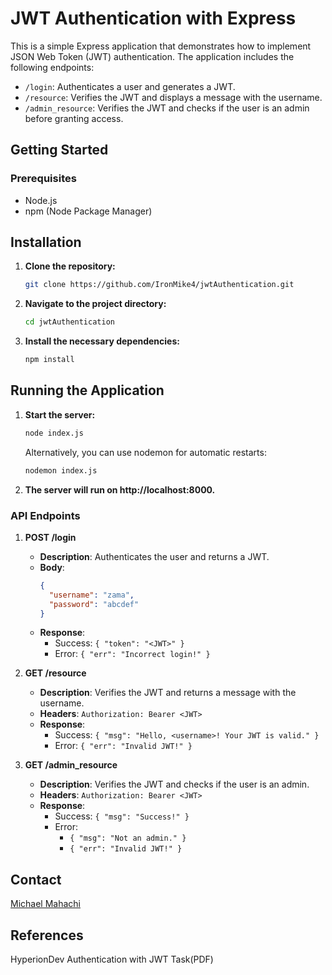 # JWT Authentication with Express

This is a simple Express application that demonstrates how to implement JSON Web Token (JWT) authentication. The application includes the following endpoints:

- `/login`: Authenticates a user and generates a JWT.
- `/resource`: Verifies the JWT and displays a message with the username.
- `/admin_resource`: Verifies the JWT and checks if the user is an admin before granting access.

## Getting Started

### Prerequisites

- Node.js
- npm (Node Package Manager)

## Installation

1. **Clone the repository:**

   ```bash
   git clone https://github.com/IronMike4/jwtAuthentication.git
   ```

2. **Navigate to the project directory:**

   ```bash
   cd jwtAuthentication
   ```

3. **Install the necessary dependencies:**

   ```bash
   npm install
   ```

## Running the Application

1. **Start the server:**

   ```bash
   node index.js
   ```

   Alternatively, you can use nodemon for automatic restarts:

   ```bash
   nodemon index.js
   ```

2. **The server will run on http://localhost:8000.**

### API Endpoints

1. **POST /login**

   - **Description**: Authenticates the user and returns a JWT.
   - **Body**:
     ```json
     {
       "username": "zama",
       "password": "abcdef"
     }
     ```
   - **Response**:
     - Success: `{ "token": "<JWT>" }`
     - Error: `{ "err": "Incorrect login!" }`

2. **GET /resource**

   - **Description**: Verifies the JWT and returns a message with the username.
   - **Headers**: `Authorization: Bearer <JWT>`
   - **Response**:
     - Success: `{ "msg": "Hello, <username>! Your JWT is valid." }`
     - Error: `{ "err": "Invalid JWT!" }`

3. **GET /admin_resource**
   - **Description**: Verifies the JWT and checks if the user is an admin.
   - **Headers**: `Authorization: Bearer <JWT>`
   - **Response**:
     - Success: `{ "msg": "Success!" }`
     - Error:
       - `{ "msg": "Not an admin." }`
       - `{ "err": "Invalid JWT!" }`

## Contact

[Michael Mahachi](mikhach@gmail.com)

## References

HyperionDev Authentication with JWT Task(PDF)
